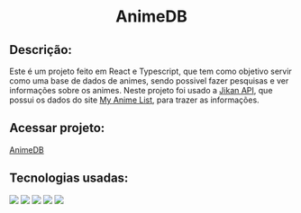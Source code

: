 <h1 align="center">AnimeDB</h1>

<h2>Descrição:</h2>

Este é um projeto feito em React e Typescript, que tem como objetivo servir como uma base de dados de animes, sendo possivel fazer pesquisas e ver informações sobre os animes.
Neste projeto foi usado a <a href="https://docs.api.jikan.moe">Jikan API</a>, que possui os dados do site <a href="https://myanimelist.net">My Anime List</a>, para trazer as informações.

<h2>Acessar projeto:</h2>
<a href="https://obsant.github.io/AnimeDB/">AnimeDB</a>

<h2>Tecnologias usadas:</h2>
<img src="https://img.shields.io/badge/HTML5-E34F26?style=for-the-badge&logo=html5&logoColor=white"></img>
<img src="https://img.shields.io/badge/TypeScript-blue?style=for-the-badge&logo=typescript&logoColor=white"></img>
<img src="https://img.shields.io/badge/React-20232A?style=for-the-badge&logo=react&logoColor=61DAFB"></img>
<img src="https://img.shields.io/badge/Sass-CC6699?style=for-the-badge&logo=sass&logoColor=white"></img>
<img src="https://img.shields.io/badge/Bootstrap-purple?style=for-the-badge&logo=bootstrap&logoColor=white"></img>
